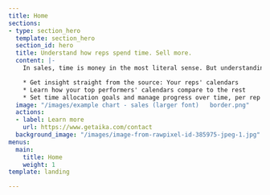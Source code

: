 ```yaml
---
title: Home
sections:
- type: section_hero
  template: section_hero
  section_id: hero
  title: Understand how reps spend time. Sell more.
  content: |-
    In sales, time is money in the most literal sense. But understanding how reps spend time is no easy task. With Aika, you:

    * Get insight straight from the source: Your reps' calendars
    * Learn how your top performers' calendars compare to the rest
    * Set time allocation goals and manage progress over time, per rep and team-wide
  image: "/images/example chart - sales (larger font)   border.png"
  actions:
  - label: Learn more
    url: https://www.getaika.com/contact
  background_image: "/images/image-from-rawpixel-id-385975-jpeg-1.jpg"
menus:
  main:
    title: Home
    weight: 1
template: landing

---
```

